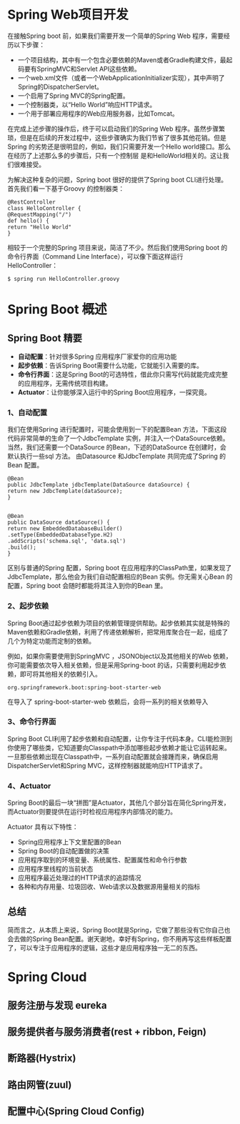 # Spring Web项目开发
在接触Spring boot 前，如果我们需要开发一个简单的Spring Web 程序，需要经历以下步骤：

- 一个项目结构，其中有一个包含必要依赖的Maven或者Gradle构建文件，最起码要有SpringMVC和Servlet API这些依赖。
- 一个web.xml文件（或者一个WebApplicationInitializer实现），其中声明了Spring的DispatcherServlet。
- 一个启用了Spring MVC的Spring配置。
- 一个控制器类，以“Hello World”响应HTTP请求。
- 一个用于部署应用程序的Web应用服务器，比如Tomcat。

在完成上述步骤的操作后，终于可以启动我们的Spring Web 程序。虽然步骤繁琐，但是在后续的开发过程中，这些步骤确实为我们节省了很多其他花销。但是Spring 的劣势还是很明显的，例如，我们只需要开发一个Hello world接口。那么在经历了上述那么多的步骤后，只有一个控制层 是和HelloWorld相关的。这让我们很难接受。


为解决这种复杂的问题，Spring boot 很好的提供了Spring boot CLI进行处理。首先我们看一下基于Groovy 的控制器类：

```
@RestController
class HelloController {
@RequestMapping("/")
def hello() {
return "Hello World"
}
```

相较于一个完整的Spring 项目来说，简洁了不少。然后我们使用Spring boot 的命令行界面（Command Line Interface），可以像下面这样运行 HelloController：


```
$ spring run HelloController.groovy
```



# Spring Boot 概述

## Spring Boot 精要

- **自动配置**：针对很多Spring 应用程序厂家爱你的应用功能
- **起步依赖**：告诉Spring Boot需要什么功能，它就能引入需要的库。
- **命令行界面**：这是Spring Boot的可选特性，借此你只需写代码就能完成完整的应用程序，无需传统项目构建。
- **Actuator**：让你能够深入运行中的Spring Boot应用程序，一探究竟。

 
###  1、自动配置

我们在使用Spring 进行配置时，可能会使用到一下的配置Bean 方法，下面这段代码非常简单的生命了一个JdbcTemplate 实例，并注入一个DataSource依赖。当然，我们还需要一个DataSource 的Bean，下述的DataSource 在创建时，会默认执行一些sql 方法。 由Datasource 和JdbcTemplate 共同完成了Spring 的Bean 配置。
```
@Bean
public JdbcTemplate jdbcTemplate(DataSource dataSource) {
return new JdbcTemplate(dataSource);
}


@Bean
public DataSource dataSource() {
return new EmbeddedDatabaseBuilder()
.setType(EmbeddedDatabaseType.H2)
.addScripts('schema.sql', 'data.sql')
.build();
}

```

区别与普通的Spring 配置，Spring boot 在应用程序的ClassPath里，如果发现了JdbcTemplate，那么他会为我们自动配置相应的Bean 实例。你无需关心Bean 的配置，Spring boot 会随时都能将其注入到你的Bean 里。


###  2、起步依赖

Spring Boot通过起步依赖为项目的依赖管理提供帮助。起步依赖其实就是特殊的Maven依赖和Gradle依赖，利用了传递依赖解析，把常用库聚合在一起，组成了几个为特定功能而定制的依赖。

例如，如果你需要使用到SpringMVC ，JSONObject以及其他相关的Web 依赖，你可能需要依次导入相关依赖，但是采用Spring-boot 的话，只需要利用起步依赖，即可将其他相关的依赖引入。

```
org.springframework.boot:spring-boot-starter-web
```

在导入了 spring-boot-starter-web 依赖后，会将一系列的相关依赖导入


### 3、命令行界面

Spring Boot CLI利用了起步依赖和自动配置，让你专注于代码本身。CLI能检测到你使用了哪些类，它知道要向Classpath中添加哪些起步依赖才能让它运转起来。一旦那些依赖出现在Classpath中，一系列自动配置就会接踵而来，确保启用DispatcherServlet和Spring MVC，这样控制器就能响应HTTP请求了。



### 4、Actuator 
Spring Boot的最后一块“拼图”是Actuator，其他几个部分旨在简化Spring开发，而Actuator则要提供在运行时检视应用程序内部情况的能力。

Actuator 具有以下特性：
- Spring应用程序上下文里配置的Bean
- Spring Boot的自动配置做的决策
- 应用程序取到的环境变量、系统属性、配置属性和命令行参数
- 应用程序里线程的当前状态
- 应用程序最近处理过的HTTP请求的追踪情况
- 各种和内存用量、垃圾回收、Web请求以及数据源用量相关的指标
 

## 总结
简而言之，从本质上来说，Spring Boot就是Spring，它做了那些没有它你自己也会去做的Spring Bean配置。谢天谢地，幸好有Spring，你不用再写这些样板配置了，可以专注于应用程序的逻辑，这些才是应用程序独一无二的东西。


#   Spring Cloud

## 服务注册与发现 eureka

## 服务提供者与服务消费者(rest + ribbon, Feign)

## 断路器(Hystrix)

## 路由网管(zuul)

## 配置中心(Spring Cloud Config)
